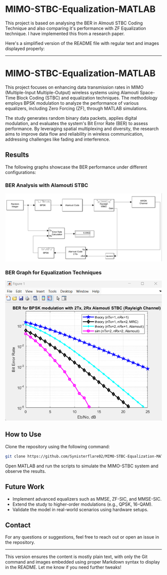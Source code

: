 # MIMO-STBC-Equalization-MATLAB
This project is based on analysing the BER in Almouti STBC Coding Technique and also comparing it's performance with ZF Equalization technique. I have implemented this from a research paper.


Here's a simplified version of the README file with regular text and images displayed properly:

---

# MIMO-STBC-Equalization-MATLAB

This project focuses on enhancing data transmission rates in MIMO (Multiple-Input Multiple-Output) wireless systems using Alamouti Space-Time Block Coding (STBC) and equalization techniques. The methodology employs BPSK modulation to analyze the performance of various equalizers, including Zero Forcing (ZF), through MATLAB simulations.

The study generates random binary data packets, applies digital modulation, and evaluates the system's Bit Error Rate (BER) to assess performance. By leveraging spatial multiplexing and diversity, the research aims to improve data flow and reliability in wireless communication, addressing challenges like fading and interference.

## Results

The following graphs showcase the BER performance under different configurations:

### BER Analysis with Alamouti STBC
![STBC Analysis](https://github.com/Synisterflare02/MIMO-STBC-Equalization-MATLAB/blob/main/STBC_5.png)

### BER Graph for Equalization Techniques
![Equalizer Performance](https://github.com/Synisterflare02/MIMO-STBC-Equalization-MATLAB/blob/main/STBC_Graph.png)

## How to Use

Clone the repository using the following command:

```bash
git clone https://github.com/Synisterflare02/MIMO-STBC-Equalization-MATLAB.git
```

Open MATLAB and run the scripts to simulate the MIMO-STBC system and observe the results.

## Future Work

- Implement advanced equalizers such as MMSE, ZF-SIC, and MMSE-SIC.
- Extend the study to higher-order modulations (e.g., QPSK, 16-QAM).
- Validate the model in real-world scenarios using hardware setups.

## Contact

For any questions or suggestions, feel free to reach out or open an issue in the repository.

--- 

This version ensures the content is mostly plain text, with only the Git command and images embedded using proper Markdown syntax to display in the README. Let me know if you need further tweaks!
